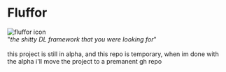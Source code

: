 # Fluffor
![fluffor icon](https://github.com/mallowv/Fwuffy-Alpha/blob/master/FlufforIcon.png?raw=true) \
"_the shitty DL framework that you were looking for_" \
\
this project is still in alpha, and this repo is temporary,
when im done with the alpha i'll move the project to a premanent gh repo
